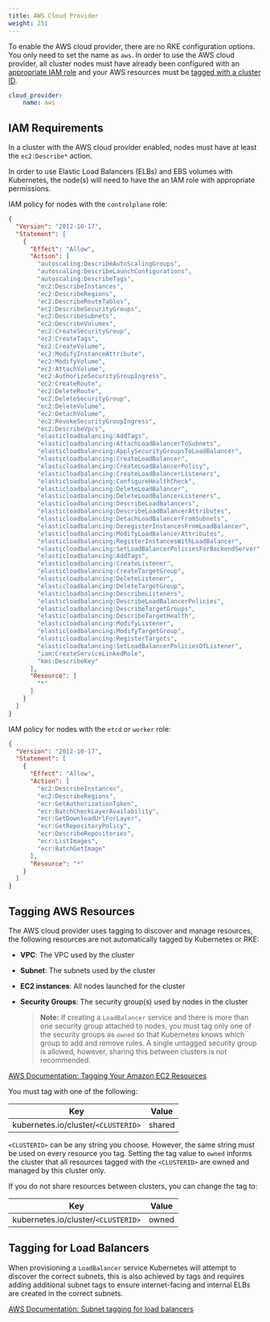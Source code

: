 ```yaml
---
title: AWS Cloud Provider
weight: 251
---
```


To enable the AWS cloud provider, there are no RKE configuration options. You only need to set the name as `aws`. In order to use the AWS cloud provider, all cluster nodes must have already been configured with an [appropriate IAM role](#iam-requirements) and your AWS resources must be [tagged with a cluster ID](#tagging-aws-resources).

```yaml
cloud_provider:
    name: aws
```

## IAM Requirements

In a cluster with the AWS cloud provider enabled, nodes must have at least the `ec2:Describe*` action.

In order to use Elastic Load Balancers (ELBs) and EBS volumes with Kubernetes, the node(s) will need to have the an IAM role with appropriate permissions.

IAM policy for nodes with the `controlplane` role:

```json
{
  "Version": "2012-10-17",
  "Statement": [
    {
      "Effect": "Allow",
      "Action": [
        "autoscaling:DescribeAutoScalingGroups",
        "autoscaling:DescribeLaunchConfigurations",
        "autoscaling:DescribeTags",
        "ec2:DescribeInstances",
        "ec2:DescribeRegions",
        "ec2:DescribeRouteTables",
        "ec2:DescribeSecurityGroups",
        "ec2:DescribeSubnets",
        "ec2:DescribeVolumes",
        "ec2:CreateSecurityGroup",
        "ec2:CreateTags",
        "ec2:CreateVolume",
        "ec2:ModifyInstanceAttribute",
        "ec2:ModifyVolume",
        "ec2:AttachVolume",
        "ec2:AuthorizeSecurityGroupIngress",
        "ec2:CreateRoute",
        "ec2:DeleteRoute",
        "ec2:DeleteSecurityGroup",
        "ec2:DeleteVolume",
        "ec2:DetachVolume",
        "ec2:RevokeSecurityGroupIngress",
        "ec2:DescribeVpcs",
        "elasticloadbalancing:AddTags",
        "elasticloadbalancing:AttachLoadBalancerToSubnets",
        "elasticloadbalancing:ApplySecurityGroupsToLoadBalancer",
        "elasticloadbalancing:CreateLoadBalancer",
        "elasticloadbalancing:CreateLoadBalancerPolicy",
        "elasticloadbalancing:CreateLoadBalancerListeners",
        "elasticloadbalancing:ConfigureHealthCheck",
        "elasticloadbalancing:DeleteLoadBalancer",
        "elasticloadbalancing:DeleteLoadBalancerListeners",
        "elasticloadbalancing:DescribeLoadBalancers",
        "elasticloadbalancing:DescribeLoadBalancerAttributes",
        "elasticloadbalancing:DetachLoadBalancerFromSubnets",
        "elasticloadbalancing:DeregisterInstancesFromLoadBalancer",
        "elasticloadbalancing:ModifyLoadBalancerAttributes",
        "elasticloadbalancing:RegisterInstancesWithLoadBalancer",
        "elasticloadbalancing:SetLoadBalancerPoliciesForBackendServer",
        "elasticloadbalancing:AddTags",
        "elasticloadbalancing:CreateListener",
        "elasticloadbalancing:CreateTargetGroup",
        "elasticloadbalancing:DeleteListener",
        "elasticloadbalancing:DeleteTargetGroup",
        "elasticloadbalancing:DescribeListeners",
        "elasticloadbalancing:DescribeLoadBalancerPolicies",
        "elasticloadbalancing:DescribeTargetGroups",
        "elasticloadbalancing:DescribeTargetHealth",
        "elasticloadbalancing:ModifyListener",
        "elasticloadbalancing:ModifyTargetGroup",
        "elasticloadbalancing:RegisterTargets",
        "elasticloadbalancing:SetLoadBalancerPoliciesOfListener",
        "iam:CreateServiceLinkedRole",
        "kms:DescribeKey"
      ],
      "Resource": [
        "*"
      ]
    }
  ]
}
```

IAM policy for nodes with the `etcd` or `worker` role:

```json
{
  "Version": "2012-10-17",
  "Statement": [
    {
      "Effect": "Allow",
      "Action": [
        "ec2:DescribeInstances",
        "ec2:DescribeRegions",
        "ecr:GetAuthorizationToken",
        "ecr:BatchCheckLayerAvailability",
        "ecr:GetDownloadUrlForLayer",
        "ecr:GetRepositoryPolicy",
        "ecr:DescribeRepositories",
        "ecr:ListImages",
        "ecr:BatchGetImage"
      ],
      "Resource": "*"
    }
  ]
}
```

## Tagging AWS Resources

The AWS cloud provider uses tagging to discover and manage resources, the following resources are not automatically tagged by Kubernetes or RKE:

- **VPC**: The VPC used by the cluster
- **Subnet**: The subnets used by the cluster
- **EC2 instances**: All nodes launched for the cluster 
- **Security Groups**: The security group(s) used by nodes in the cluster

  >**Note:** If creating a `LoadBalancer` service and there is more than one security group attached to nodes, you must tag only one of the security groups as `owned` so that Kubernetes knows which group to add and remove rules. A single untagged security group is allowed, however, sharing this between clusters is not recommended.

[AWS Documentation: Tagging Your Amazon EC2 Resources](https://docs.aws.amazon.com/AWSEC2/latest/UserGuide/Using_Tags.html)

You must tag with one of the following:

| Key | Value |
|---|---|
| kubernetes.io/cluster/`<CLUSTERID>` | shared |

`<CLUSTERID>` can be any string you choose. However, the same string must be used on every resource you tag. Setting the tag value to `owned` informs the cluster that all resources tagged with the `<CLUSTERID>` are owned and managed by this cluster only.

If you do not share resources between clusters, you can change the tag to:

| Key | Value |
|---|---|
| kubernetes.io/cluster/`<CLUSTERID>` | owned |

## Tagging for Load Balancers

When provisioning a `LoadBalancer` service Kubernetes will attempt to discover the correct subnets, this is also achieved by tags and requires adding additional subnet tags to ensure internet-facing and internal ELBs are created in the correct subnets.

[AWS Documentation: Subnet tagging for load balancers](https://docs.aws.amazon.com/eks/latest/userguide/load-balancing.html#subnet-tagging-for-load-balancers)
